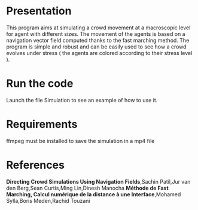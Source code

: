 # Presentation
This program aims at simulating a crowd movement at a macroscopic level for agent with different sizes. The movement of the agents is based on a navigation vector field computed thanks to the fast marching method. The program is simple and robust and can be easily used to see how a crowd evolves under stress ( the agents are colored according to their stress level ).

# Run the code
Launch the file Simulation to see an example of how to use it.

# Requirements
ffmpeg must be installed to save the simulation in a mp4 file

# References
<b>Directing Crowd Simulations Using Navigation Fields</b>,Sachin Patil,Jur van den Berg,Sean Curtis,Ming Lin,Dinesh Manocha
<b>Méthode de Fast Marching, Calcul numérique de la distance à une Interface</b>,Mohamed Sylla,Boris Meden,Rachid Touzani


